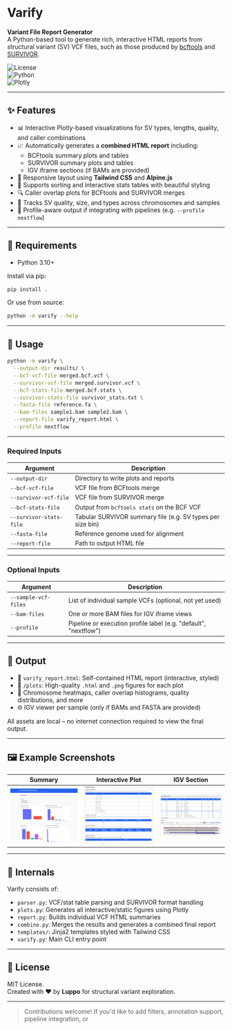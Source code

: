 # Varify

**Variant File Report Generator**  
A Python-based tool to generate rich, interactive HTML reports from structural variant (SV) VCF files, such as those produced by [bcftools](http://samtools.github.io/bcftools/) and [SURVIVOR](https://github.com/fritzsedlazeck/SURVIVOR).

![License](https://img.shields.io/badge/license-MIT-blue.svg)  
![Python](https://img.shields.io/badge/python-3.10%2B-blue)  
![Plotly](https://img.shields.io/badge/plotly-interactive-lightgrey)

---

## ✨ Features

- 📊 Interactive Plotly-based visualizations for SV types, lengths, quality, and caller combinations
- 📈 Automatically generates a **combined HTML report** including:
  - BCFtools summary plots and tables
  - SURVIVOR summary plots and tables
  - IGV iframe sections (if BAMs are provided)
- 🎨 Responsive layout using **Tailwind CSS** and **Alpine.js**
- 📁 Supports sorting and interactive stats tables with beautiful styling
- 🔍 Caller overlap plots for BCFtools and SURVIVOR merges
- 🧬 Tracks SV quality, size, and types across chromosomes and samples
- 🧪 Profile-aware output if integrating with pipelines (e.g. `--profile nextflow`)

---

## 🧰 Requirements

- Python 3.10+

Install via pip:

```bash
pip install .
```

Or use from source:

```bash
python -m varify --help
```

---

## 🚀 Usage

```bash
python -m varify \
  --output-dir results/ \
  --bcf-vcf-file merged.bcf.vcf \
  --survivor-vcf-file merged.survivor.vcf \
  --bcf-stats-file merged.bcf.stats \
  --survivor-stats-file survivor_stats.txt \
  --fasta-file reference.fa \
  --bam-files sample1.bam sample2.bam \
  --report-file varify_report.html \
  --profile nextflow
```

---

### Required Inputs

| Argument | Description |
|----------|-------------|
| `--output-dir` | Directory to write plots and reports |
| `--bcf-vcf-file` | VCF file from BCFtools merge |
| `--survivor-vcf-file` | VCF file from SURVIVOR merge |
| `--bcf-stats-file` | Output from `bcftools stats` on the BCF VCF |
| `--survivor-stats-file` | Tabular SURVIVOR summary file (e.g. SV types per size bin) |
| `--fasta-file` | Reference genome used for alignment |
| `--report-file` | Path to output HTML file |

---

### Optional Inputs

| Argument | Description |
|----------|-------------|
| `--sample-vcf-files` | List of individual sample VCFs (optional, not yet used) |
| `--bam-files` | One or more BAM files for IGV iframe views |
| `--profile` | Pipeline or execution profile label (e.g. "default", "nextflow") |

---

## 📂 Output

- 📄 `varify_report.html`: Self-contained HTML report (interactive, styled)
- 📁 `/plots`: High-quality `.html` and `.png` figures for each plot
- 🧬 Chromosome heatmaps, caller overlap histograms, quality distributions, and more
- 🌐 IGV viewer per sample (only if BAMs and FASTA are provided)

All assets are local – no internet connection required to view the final output.

---

## 🖼️ Example Screenshots

| Summary | Interactive Plot | IGV Section |
|--------|------------------|-------------|
| ![Plots](docs/index.png) | ![Statistics](docs/statistics.png) | ![IGV](docs/IGV.png) |

---

## 🧪 Internals

Varify consists of:

- `parser.py`: VCF/stat table parsing and SURVIVOR format handling
- `plots.py`: Generates all interactive/static figures using Plotly
- `report.py`: Builds individual VCF HTML summaries
- `combine.py`: Merges the results and generates a combined final report
- `templates/`: Jinja2 templates styled with Tailwind CSS
- `varify.py`: Main CLI entry point

---

## 📜 License

MIT License.  
Created with ❤️ by **Luppo** for structural variant exploration.

---

> Contributions welcome! If you'd like to add filters, annotation support, pipeline integration, or